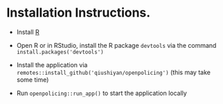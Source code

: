 
<!-- README.md is generated from README.Rmd. Please edit that file -->

# Installation Instructions.

-   Install [R](https://www.r-project.org/)

-   Open R or in RStudio, install the R package `devtools` via the
    command `install.packages('devtools')`

-   Install the application via
    `remotes::install_github('qiushiyan/openpolicing')` (this may take
    some time)

-   Run `openpolicing::run_app()` to start the application locally

